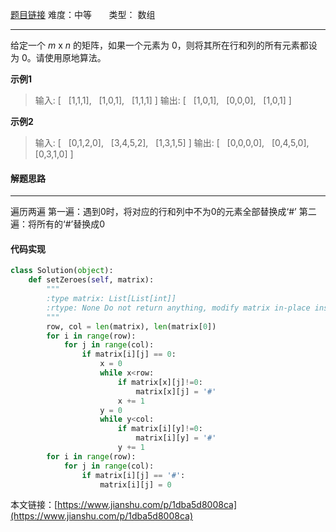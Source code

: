  [题目链接](https://leetcode-cn.com/problems/set-matrix-zeroes/)
难度：中等          &nbsp;&nbsp;&nbsp;&nbsp;&nbsp;&nbsp;类型：  数组
***
 给定一个 *m* x *n* 的矩阵，如果一个元素为 0，则将其所在行和列的所有元素都设为 0。请使用原地算法。


 
**示例1**
> 输入: 
[
  [1,1,1],
  [1,0,1],
  [1,1,1]
]
输出: 
[
  [1,0,1],
  [0,0,0],
  [1,0,1]
]

**示例2**
>输入: 
[
  [0,1,2,0],
  [3,4,5,2],
  [1,3,1,5]
]
输出: 
[
  [0,0,0,0],
  [0,4,5,0],
  [0,3,1,0]
]

 
#### 解题思路
***
 遍历两遍
第一遍：遇到0时，将对应的行和列中不为0的元素全部替换成‘#’
第二遍：将所有的‘#’替换成0



#### 代码实现
```python
class Solution(object):
    def setZeroes(self, matrix):
        """
        :type matrix: List[List[int]]
        :rtype: None Do not return anything, modify matrix in-place instead.
        """
        row, col = len(matrix), len(matrix[0])
        for i in range(row):
            for j in range(col):
                if matrix[i][j] == 0:
                    x = 0
                    while x<row:
                        if matrix[x][j]!=0:
                            matrix[x][j] = '#' 
                        x += 1
                    y = 0 
                    while y<col:
                        if matrix[i][y]!=0:
                            matrix[i][y] = '#' 
                        y += 1
        for i in range(row):
            for j in range(col):
                if matrix[i][j] == '#':
                    matrix[i][j] = 0 
```

本文链接：[https://www.jianshu.com/p/1dba5d8008ca](https://www.jianshu.com/p/1dba5d8008ca)
